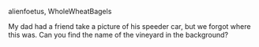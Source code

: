 alienfoetus, WholeWheatBagels

My dad had a friend take a picture of his speeder car, but we forgot where this was. Can you find the name of the vineyard in the background?
